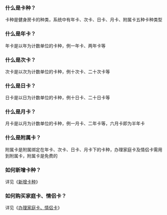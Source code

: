 ### 什么是卡种？

卡种是健身房卡的种类，系统中有年卡、次卡、日卡、月卡、附属卡五种卡种类型

### 什么是年卡？

年卡是以年为计数单位的卡种，例一年卡、两年卡等

### 什么是次卡？

次卡是以次为计数单位的卡种，例十次卡、二十次卡等

### 什么是日卡？

日卡是以日为计数单位的卡种，例十日卡、二十日卡等

### 什么是月卡？

月卡是以月为计数单位的卡种，例一月卡、二年卡等，六月卡即为半年卡

### 什么是附属卡？

附属卡是附属绑定在年卡、次卡、日卡、月卡下的卡种，办理家庭卡及情侣卡需用到附属卡，附属卡是免费的

### 如何新增卡种？

详见《[新增卡种](https://alanfit.github.io/AlanHelpDoc/阿懒工作室版本/卡种/新增卡种)》

### 如何购买家庭卡、情侣卡？

详见《[办理家庭卡、情侣卡](https://alanfit.github.io/AlanHelpDoc/阿懒工作室版本/卡种/办理家庭卡、情侣卡)》

